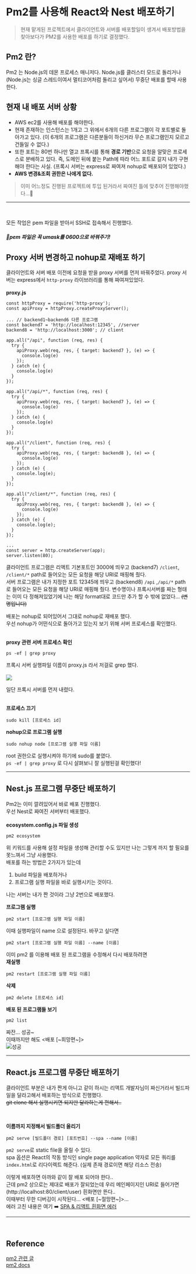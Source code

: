# Pm2를 사용해 React와 Nest 배포하기

> 현재 맡게된 프로젝트에서 클라이언트와 서버를 배포할일이 생겨서 배포방법을 찾아보다가 PM2를 사용한 배포를 하기로 결정했다.

## **Pm2 란?**

Pm2 는 Node.js의 데몬 프로세스 매니저다. Node.js를 클러스터 모드로 돌리거나 (Node.js는 싱글 스레드이여서 멀티코어처럼 돌리고 싶어서) 무중단 배포를 할때 사용한다.

## 현재 내 배포 서버 상황

- AWS ec2를 사용해 배포를 해야한다.
- 현재 존재하는 인스턴스는 1개고 그 위에서 6개의 다른 프로그램이 각 포트별로 돌아가고 있다.
  (이 6개의 프로그램은 다른분들이 하신거라 무슨 프로그램인지 모르고 건들일 수 없다.)
- 또한 포트는 80번 하나만 열고 프록시를 통해 **경로 기반**으로 요청을 알맞은 프로세스로 분배하고 있다. 즉, 도메인 뒤에 붙는 Path에 따라 어느 포트로 갈지 내가 구현해야 한다는 사실. (프록시 서버는 express로 짜여져 nohup로 배포되어 있었다.)
- **AWS 변경&조회 권한은 나에게 없다.**

> 이미 어느정도 진행된 프로젝트에 투입 된거라서 짜여진 틀에 맞추어 진행해야했다...🥺

---

<br/>

모든 작업은 pem 파일을 받아서 SSH로 접속해서 진행했다.

##### 🤞pem 파일은 꼭 umask를 0600으로 바꿔주기!

## **Proxy 서버 변경하고 nohup로 재배포 하기**

클라이언트와 서버 배포 이전에 요청을 받을 proxy 서버를 먼저 바꿔주었다. proxy 서버는 express에서 `http-proxy` 라이브러리를 통해 짜여져있었다.  
<br/>
**proxy.js**

```
const httpProxy = require('http-proxy');
const apiProxy = httpProxy.createProxyServer();

... // backend1~backend6 다른 프로그램
const backend7 = 'http://localhost:12345', //server
backend8 = 'http://localhost:3000'; // client

app.all("/api", function (req, res) {
  try {
    apiProxy.web(req, res, { target: backend7 }, (e) => {
      console.log(e)
    });
  } catch (e) {
    console.log(e)
  }
});

app.all("/api/*", function (req, res) {
  try {
    apiProxy.web(req, res, { target: backend7 }, (e) => {
      console.log(e)
    });
  } catch (e) {
    console.log(e)
  }
});

app.all("/client", function (req, res) {
  try {
    apiProxy.web(req, res, { target: backend8 }, (e) => {
      console.log(e)
    });
  } catch (e) {
    console.log(e);
  }
});

app.all("/client/*", function (req, res) {
  try {
    apiProxy.web(req, res, { target: backend8 }, (e) => {
      console.log(e)
    });
  } catch (e) {
    console.log(e);
  }
});

...
const server = http.createServer(app);
server.listen(80);
```

클라이언트 프로그램은 리액트 기본포트인 3000에 띄우고 (backend7) `/client`, `/client/*` path로 들어오는 모든 요청을 해당 URI로 매핑해 줬다.  
서버 프로그램은 내가 지정한 포트 12345에 띄우고 (backend8) `/api` ,`/api/*` path로 들어오는 모든 요청을 해당 URI로 매핑해 줬다.
변수명이나 프록시서버를 짜는 형태는 이미 다 정해져있었기에 나는 해당 format대로 코드만 추가 할 수 밖에 없었다... ~~(변명입니다)~~
<br/>

배포는 nohup로 되어있어서 그대로 nohup로 재배포 했다.  
우선 nohup가 어떤식으로 돌아가고 있는지 보기 위해 서버 프로세스를 확인했다.  
<br/>

**proxy 관련 서버 프로세스 확인**

```
ps -ef | grep proxy
```

프록시 서버 실행파일 이름이 proxy.js 라서 저걸로 grep 했다.  
<br/>
![](https://user-images.githubusercontent.com/78072370/232095240-ac8c7b27-88d2-49c9-b6c1-ee16f6079cde.png)

일단 프록시 서버를 먼저 내렸다.  
<br/>

**프로세스 끄기**

```
sudo kill [프로세스 id]
```

**nohup으로 프로그램 실행**

```
sudo nohup node [프로그램 실행 파일 이름]
```

root 권한으로 실행시켜야 하기에 sudo를 붙였다.  
`ps -ef | grep proxy` 로 다시 살펴보니 잘 실행된걸 확인했다!
<br/>

---

## **Nest.js 프로그램 무중단 배포하기**

Pm2는 이미 깔려있어서 바로 배포 진행했다.  
우선 Nest로 짜여진 서버부터 배포했다.  
<br/>
**ecosystem.config.js 파일 생성**

```
pm2 ecosystem
```

위 키워드를 사용해 설정 파일을 생성해 관리할 수도 있지만 나는 그렇게 까지 할 필요를 못느껴서 그냥 사용했다.  
배포를 하는 방법은 2가지가 있는데

1.  build 파일을 배포하거나
2.  프로그램 실행 파일을 바로 실행시키는 것이다.

나는 서버는 내가 짠 것이라 그냥 2번으로 배포했다.

**프로그램 실행**

```
pm2 start [프로그램 실행 파일 이름]
```

이때 실행파일이 name 으로 설정된다. 바꾸고 싶다면

```
pm2 start [프로그램 실행 파일 이름] --name [이름]
```

이미 pm2 를 이용해 배포 된 프로그램을 수정해서 다시 배포하려면  
**재실행**

```
pm2 restart [프로그램 실행 파일 이름]
```

**삭제**

```
pm2 delete [프로세스 id]
```

**배포 된 프로그램들 보기**

```
pm2 list
```

짜잔... 성공~  
이때까지만 해도 <배포 [~희망편~]>
<br/>
![성공](https://user-images.githubusercontent.com/78072370/232094990-d1dc525b-f17c-42a1-a629-6e3887c1d60b.png)

---

## **React.js 프로그램 무중단 배포하기**

클라이언트 부분은 내가 짠게 아니고 같이 하시는 리액트 개발자님이 짜신거라서 빌드파일을 달라고해서 배포하는 방식으로 진행했다.  
~~git clone 해서 실행시키면 되지만 달라하는게 편해서..~~

<br/>

**이름까지 지정해서 빌드폴더 올리기**

```
pm2 serve [빌드폴더 경로] [포트번호] --spa --name [이름]
```

`pm2 serve`로 static file을 올릴 수 있다.  
spa 옵션은 React의 작동 방식인 single page application 약자로 모든 쿼리를 `index.html`로 리다이렉트 해준다. (실제 존재 경로이면 해당 리소스 전송)

이렇게 배포하면 아까와 같이 잘 배포 되어야 한다..  
근데 pm2 상으로는 제대로 배포가 잘되었는데 우리 메인페이지인 URI로 들어가면 (http://localhost:80/client/user) 흰화면만 뜬다..  
이때부터 무한 디버깅이 시작된다... <배포 [~절망편~]>...  
에러 고친 내용은 여기 ➡️ [SPA & 리액트 흰화면 에러](https://github.com/happyjamy/TIL/blob/main/deploy_error.md)

---

<br/>

## Reference

[pm2 관련 글](https://engineering.linecorp.com/ko/blog/pm2-nodejs/)  
[pm2 docs](https://pm2.keymetrics.io/docs/usage/expose/)
